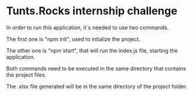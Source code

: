# Tunts.Rocks internship challenge 

In order to run this application, it`s needed to use two commands.

The first one is "npm init", used to intialize the project.

The other one is "npm start", that will run the index.js file, starting the application.

Both commands need to be executed in the same directory that contains the project files. 

The .xlsx file generated will be in the same directory of the project folder.